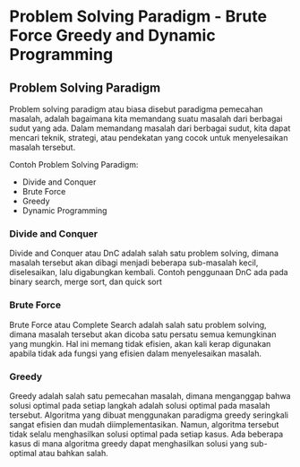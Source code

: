 # Problem Solving Paradigm - Brute Force Greedy and Dynamic Programming

## Problem Solving Paradigm
Problem solving paradigm atau biasa disebut paradigma pemecahan masalah, adalah bagaimana kita memandang suatu masalah dari berbagai sudut yang ada. Dalam memandang masalah dari berbagai sudut, kita dapat mencari teknik, strategi, atau pendekatan yang cocok untuk menyelesaikan masalah tersebut.

Contoh Problem Solving Paradigm: 
* Divide and Conquer
* Brute Force
* Greedy
* Dynamic Programming

### Divide and Conquer
Divide and Conquer atau DnC adalah salah satu problem solving, dimana masalah tersebut akan dibagi menjadi beberapa sub-masalah kecil, diselesaikan, lalu digabungkan kembali. Contoh penggunaan DnC ada pada binary search, merge sort, dan quick sort

### Brute Force
Brute Force atau Complete Search adalah salah satu problem solving, dimana masalah tersebut akan dicoba satu persatu semua kemungkinan yang mungkin. Hal ini memang tidak efisien, akan kali kerap digunakan apabila tidak ada fungsi yang efisien dalam menyelesaikan masalah.

### Greedy
Greedy adalah salah satu pemecahan masalah, dimana menganggap bahwa solusi optimal pada setiap langkah adalah solusi optimal pada masalah tersebut. Algoritma yang dibuat menggunakan paradigma greedy seringkali sangat efisien dan mudah diimplementasikan. Namun, algoritma tersebut tidak selalu menghasilkan solusi optimal pada setiap kasus. Ada beberapa kasus di mana algoritma greedy dapat menghasilkan solusi yang sub-optimal atau bahkan salah.

